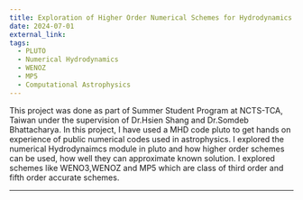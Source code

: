 ```yaml
---
title: Exploration of Higher Order Numerical Schemes for Hydrodynamics
date: 2024-07-01
external_link:
tags:
  - PLUTO
  - Numerical Hydrodynamics
  - WENOZ
  - MP5
  - Computational Astrophysics
---
```


This project was done as part of Summer Student Program at NCTS-TCA, Taiwan under the supervision of Dr.Hsien Shang and Dr.Somdeb Bhattacharya.
In this project, I have used a MHD code pluto to get hands on experience of public numerical codes used in astrophysics. I explored the numerical Hydrodynaimcs
module in pluto and how higher order schemes can be used, how well they can approximate known solution.
I explored schemes like WENO3,WENOZ and MP5 which are class of third order and fifth order accurate schemes.

---

<!--more-->
